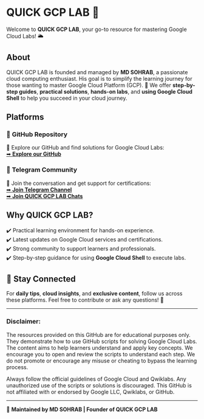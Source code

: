 # QUICK GCP LAB 🚀  

Welcome to **QUICK GCP LAB**, your go-to resource for mastering Google Cloud Labs! 🌥️

## About  
QUICK GCP LAB is founded and managed by **MD SOHRAB**, a passionate cloud computing enthusiast. His goal is to simplify the learning journey for those wanting to master Google Cloud Platform (GCP). 🚀 We offer **step-by-step guides**, **practical solutions**, **hands-on labs**, and **using Google Cloud Shell** to help you succeed in your cloud journey.

## Platforms  

### 📂 **GitHub Repository**  
🔗 Explore our GitHub and find solutions for Google Cloud Labs:  
[➡ **Explore our GitHub**](https://github.com/QUICK-GCP-LAB)  

### 💬 **Telegram Community**  
🔗 Join the conversation and get support for certifications:  
[➡ **Join Telegram Channel**](https://t.me/quickgcplab)  
[➡ **Join QUICK GCP LAB Chats**](https://t.me/quickgcplabchats)

## Why QUICK GCP LAB?  
✔️ Practical learning environment for hands-on experience.  
✔️ Latest updates on Google Cloud services and certifications.  
✔️ Strong community to support learners and professionals.  
✔️ Step-by-step guidance for using **Google Cloud Shell** to execute labs.

## 📢 Stay Connected  
For **daily tips**, **cloud insights**, and **exclusive content**, follow us across these platforms. Feel free to contribute or ask any questions! 📲

---

### Disclaimer:

The resources provided on this GitHub are for educational purposes only. They demonstrate how to use GitHub scripts for solving Google Cloud Labs. The content aims to help learners understand and apply key concepts. We encourage you to open and review the scripts to understand each step. We do not promote or encourage any misuse or cheating to bypass the learning process.

Always follow the official guidelines of Google Cloud and Qwiklabs. Any unauthorized use of the scripts or solutions is discouraged. This GitHub is not affiliated with or endorsed by Google LLC, Qwiklabs, or GitHub.

---

🚀 **Maintained by MD SOHRAB | Founder of QUICK GCP LAB**
